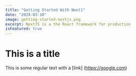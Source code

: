 ```yaml
---
title: "Getting Started With Next1"
date: "2024-03-10"
image: getting-started-nextjs.png
excerpt: NextJS is a the React framework for production
isFeatured: true
---
```


# This is a title

This is some regular text with a [link] (https://google.com)